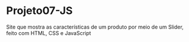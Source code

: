 # Projeto07-JS
Site que mostra as características de um produto por meio de um Slider, feito com HTML, CSS e JavaScript
